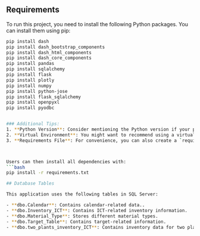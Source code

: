 ## Requirements

To run this project, you need to install the following Python packages. You can install them using pip:

```bash
pip install dash
pip install dash_bootstrap_components
pip install dash_html_components
pip install dash_core_components
pip install pandas
pip install sqlalchemy
pip install flask
pip install plotly
pip install numpy
pip install python-jose
pip install flask_sqlalchemy
pip install openpyxl
pip install pyodbc


### Additional Tips:
1. **Python Version**: Consider mentioning the Python version if your project is compatible with specific versions.
2. **Virtual Environment**: You might want to recommend using a virtual environment (like `venv` or `conda`) to manage dependencies.
3. **Requirements File**: For convenience, you can also create a `requirements.txt` file with the following content:



Users can then install all dependencies with:
```bash
pip install -r requirements.txt

## Database Tables

This application uses the following tables in SQL Server:

- **dbo.Calendar**: Contains calendar-related data..
- **dbo.Inventory_ICT**: Contains ICT-related inventory information.
- **dbo.Material_Type**: Stores different material types.
- **dbo.Target_Table**: Contains target-related information.
- **dbo.two_plants_inventory_ICT**: Contains inventory data for two plants.


